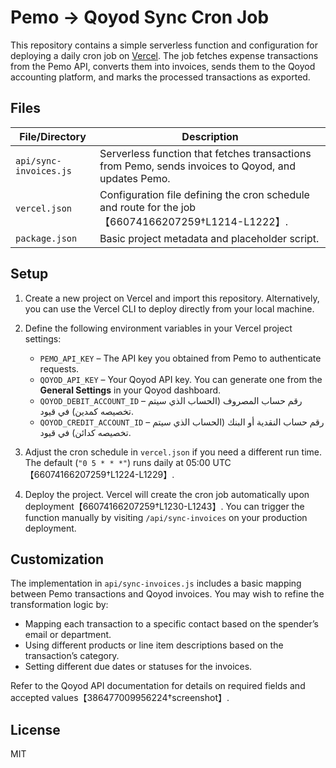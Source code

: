 # Pemo → Qoyod Sync Cron Job

This repository contains a simple serverless function and configuration for deploying a daily cron job on [Vercel](https://vercel.com/).  The job fetches expense transactions from the Pemo API, converts them into invoices, sends them to the Qoyod accounting platform, and marks the processed transactions as exported.

## Files

| File/Directory       | Description |
|----------------------|-------------|
| `api/sync-invoices.js` | Serverless function that fetches transactions from Pemo, sends invoices to Qoyod, and updates Pemo. |
| `vercel.json` | Configuration file defining the cron schedule and route for the job【66074166207259†L1214-L1222】. |
| `package.json` | Basic project metadata and placeholder script. |

## Setup

1. Create a new project on Vercel and import this repository.  Alternatively, you can use the Vercel CLI to deploy directly from your local machine.
2. Define the following environment variables in your Vercel project settings:
   - `PEMO_API_KEY` – The API key you obtained from Pemo to authenticate requests.
   - `QOYOD_API_KEY` – Your Qoyod API key.  You can generate one from the **General Settings** in your Qoyod dashboard.
   - `QOYOD_DEBIT_ACCOUNT_ID` – رقم حساب المصروف (الحساب الذي سيتم تخصيصه كمدين) في قيود.
   - `QOYOD_CREDIT_ACCOUNT_ID` – رقم حساب النقدية أو البنك (الحساب الذي سيتم تخصيصه كدائن) في قيود.

3. Adjust the cron schedule in `vercel.json` if you need a different run time.  The default (`"0 5 * * *"`) runs daily at 05:00 UTC【66074166207259†L1224-L1229】.

4. Deploy the project.  Vercel will create the cron job automatically upon deployment【66074166207259†L1230-L1243】.  You can trigger the function manually by visiting `/api/sync-invoices` on your production deployment.

## Customization

The implementation in `api/sync-invoices.js` includes a basic mapping between Pemo transactions and Qoyod invoices.  You may wish to refine the transformation logic by:

* Mapping each transaction to a specific contact based on the spender’s email or department.
* Using different products or line item descriptions based on the transaction’s category.
* Setting different due dates or statuses for the invoices.

Refer to the Qoyod API documentation for details on required fields and accepted values【386477009956224†screenshot】.

## License

MIT